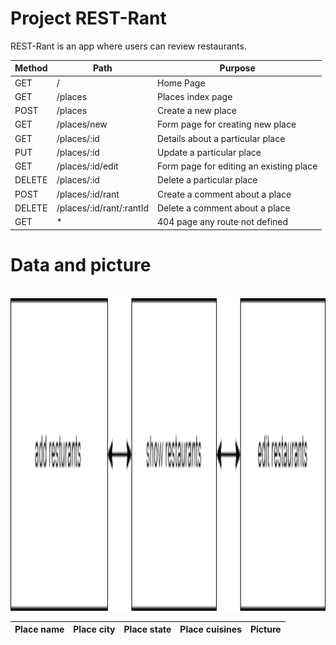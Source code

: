 




# Project REST-Rant

REST-Rant is an app where users can review restaurants.



| Method |      Path               |             Purpose                    |
|--------|-------------------------|----------------------------------------|
| GET    |     /                   |              Home Page                 |
| GET    |  /places                |        Places index page               |
| POST   |  /places                |        Create a new place              |
| GET    | /places/new             | Form page for creating new place       |
| GET    | /places/:id             | Details about a particular place       |
| PUT    | /places/:id             |   Update a particular place            |
| GET    |/places/:id/edit         |Form page for editing an existing place |
| DELETE | /places/:id             |   Delete a particular place            |
| POST   |/places/:id/rant         |   Create a comment about a place       |
| DELETE |/places/:id/rant/:rantId |   Delete a comment about a place       |
| GET    |        *                |  404 page  any route not defined       |

# Data and picture

<br>
<img height="500" src="https://github.com/ronCodeTracker/project-REST-rant/blob/main/gitHubMedia/drwOneHTML.drawio.png" />
</br>



|Place name  |  Place city  |  Place state  |  Place cuisines  | Picture  |
|------------|--------------|---------------|------------------|----------|


